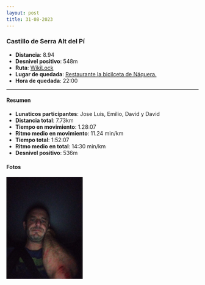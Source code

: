 ```yaml
---
layout: post
title: 31-08-2023
---
```


### Castillo de Serra Alt del Pí

- **Distancia**: 8.94
- **Desnivel positivo**: 548m
- **Ruta**: [WikiLock](https://es.wikiloc.com/rutas-senderismo/castillo-de-serra-alt-del-pi-circular-barranc-de-lombria-alt-del-pi-castell-de-serra-ibp-61-hkg-10182263)
- **Lugar de quedada**: [Restaurante la bicilceta de Náquera.](https://goo.gl/maps/yt3f3BbYX47iZDVQ7)
- **Hora de quedada**:  22:00

---

#### Resumen

- **Lunaticos participantes**: Jose Luis, Emilio, David y David
- **Distancia total**: 7.73km
- **Tiempo en movimiento**: 1.28:07
- **Ritmo medio en movimiento**: 11.24 min/km
- **Tiempo total**: 1:52:07
- **Ritmo medio en total**: 14:30 min/km
- **Desnivel positivo**: 536m


<div class="strava-embed-placeholder" data-embed-type="activity" data-embed-id="9758545023"></div><script src="https://strava-embeds.com/embed.js"></script>

#### Fotos

<a href="public/images/20230831.jpeg" target="_blank"><img src="public/images/20230831.jpeg" alt="Caidita de Jose Luis" width="200" /></a>